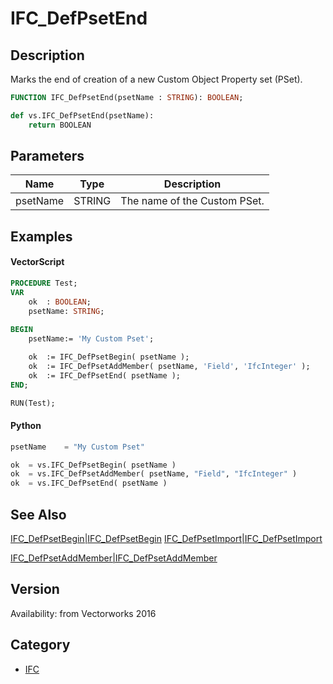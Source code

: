 # IFC_DefPsetEnd

## Description
Marks the end of creation of a new Custom Object Property set (PSet).

```pascal
FUNCTION IFC_DefPsetEnd(psetName : STRING): BOOLEAN;
```

```python
def vs.IFC_DefPsetEnd(psetName):
    return BOOLEAN
```

## Parameters
|Name|Type|Description|
|---|---|---|
|psetName|STRING|The name of the Custom PSet.|

## Examples
#### VectorScript ####
```pascal
PROCEDURE Test;
VAR
	ok	: BOOLEAN;
	psetName: STRING;
	
BEGIN
	psetName:= 'My Custom Pset';

	ok	:= IFC_DefPsetBegin( psetName );
	ok	:= IFC_DefPsetAddMember( psetName, 'Field', 'IfcInteger' );
	ok	:= IFC_DefPsetEnd( psetName );
END;

RUN(Test);
```
#### Python ####
```python
psetName	= "My Custom Pset"

ok	= vs.IFC_DefPsetBegin( psetName )
ok	= vs.IFC_DefPsetAddMember( psetName, "Field", "IfcInteger" )
ok	= vs.IFC_DefPsetEnd( psetName )
```

## See Also
[IFC_DefPsetBegin|IFC_DefPsetBegin](IFC_DefPsetBegin|IFC_DefPsetBegin.md)
[IFC_DefPsetImport|IFC_DefPsetImport](IFC_DefPsetImport|IFC_DefPsetImport.md)

[IFC_DefPsetAddMember|IFC_DefPsetAddMember](IFC_DefPsetAddMember|IFC_DefPsetAddMember.md)

## Version
Availability: from Vectorworks 2016

## Category
* [IFC](../Categories/IFC.md)
